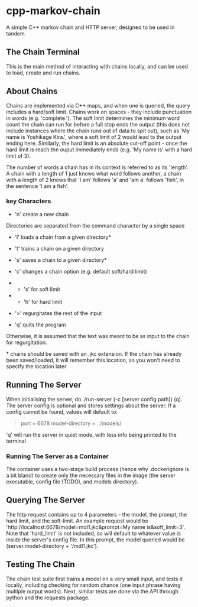 # cpp-markov-chain
A simple C++ markov chain and HTTP server, designed to be used in tandem.
## The Chain Terminal
This is the main method of interacting with chains locally, and can be used to load, create and run chains.
## About Chains
Chains are implemented via C++ maps, and when one is queried, the query includes a hard/soft limit.
Chains work on spaces - they include punctuation in words (e.g. 'complete.'). The soft limit determines the minimum word count the chain can run for before a full stop ends the output (this does not include instances where the chain runs out of data to spit out), such as 'My name is Yoshikage Kira.', where a soft limit of 2 would lead to the output ending here.
Similarly, the hard limit is an absolute cut-off point - once the hard limit is reach the ouput immediately ends (e.g. 'My name is' with a hard limit of 3).

The number of words a chain has in its context is referred to as its 'length'. A chain with a length of 1 just knows what word follows another, a chain with a length of 2 knows that 'I am' follows 'a' and 'am a' follows 'fish', in the sentence 'I am a fish'.
### key Characters
- 'n' create a new chain

Directories are separated from the command character by a single space

- 'l' loads a chain from a given directory*
- 't' trains a chain on a given directory
- 's' saves a chain to a given directory*
- 'c' changes a chain option (e.g. default soft/hard limit)
- - 's' for soft limit
- - 'h' for hard limit
- '>' regurgitates the rest of the input

- 'q' quits the program

Otherwise, it is assumed that the text was meant to be as input to the chain for regurgitation.

\* chains should be saved with an .jkc extension. If the chain has already been saved/loaded, it will remember this location, so you won't need to specify the location later
## Running The Server
When initialising the server, do ./run-server (-c [server config path]) (q).
The server config is optional and stores settings about the server. If a config cannot be found, values will default to:
> port = 6678
> model-directory = ../models/

'q' will run the server in quiet mode, with less info being printed to the terminal
### Running The Server as a Container
The container uses a two-stage build process (hence why .dockerignore is a bit bland) to create only the necessary files in the image (the server executable, config file (TODO), and models directory).
## Querying The Server
The http request contains up to 4 parameters - the model, the prompt, the hard limit, and the soft-limit.
An example request would be 'http://localhost:6678/model=mdl1.jkc&prompt=My name is&soft_limit=3'. Note that 'hard_limit' is not included, so will default to whatever value is inside the server's config file.
In this prompt, the model queried would be (server.model-directory + '/mdl1.jkc').
## Testing The Chain
The chain test suite first trains a model on a very small input, and tests it locally, including checking for random chance (one input phrase having multiple output words).
Next, similar tests are done via the API through python and the requests package.